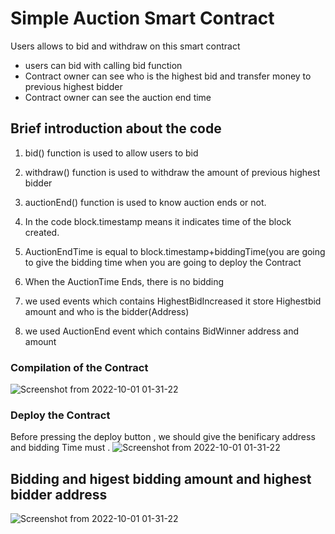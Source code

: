 # Simple Auction Smart Contract 
Users allows to bid and withdraw on this smart contract

* users can bid with calling bid function
* Contract owner can see who is the highest bid and transfer money to previous highest bidder
* Contract owner can see the auction end time 

## Brief introduction about the code 
 
 1. bid() function is used to allow users to bid 
 
 2. withdraw() function is used to withdraw the amount of previous highest bidder
 
 3. auctionEnd() function is used to know auction ends or not.
 
 4. In the code block.timestamp means it indicates time of the block created.
 
 5. AuctionEndTime is equal to block.timestamp+biddingTime(you are going to give the bidding time when you are going to deploy the Contract
 
 6. When the AuctionTime Ends, there is no bidding 
 
 7. we used events which contains HighestBidIncreased it store Highestbid amount and who is the bidder(Address) 
 
 8. we used AuctionEnd event which contains BidWinner address and amount
 
 ### Compilation of the Contract
 ![Screenshot from 2022-10-01 01-31-22](https://user-images.githubusercontent.com/55663050/194279020-c01c5332-27dd-4e6e-ad4b-aad938812746.png)
 
 ### Deploy the Contract
 Before pressing the deploy button , we should give the benificary address and bidding Time must .
  ![Screenshot from 2022-10-01 01-31-22](https://user-images.githubusercontent.com/55663050/194279366-609676c3-ed12-427a-9044-7032bb233b8c.png)
  
 ## Bidding and higest bidding amount and highest bidder address
  ![Screenshot from 2022-10-01 01-31-22](https://user-images.githubusercontent.com/55663050/194279751-588495ac-5943-4fd8-a71e-9c34facd6e4a.png)
  
  
 
 
 
